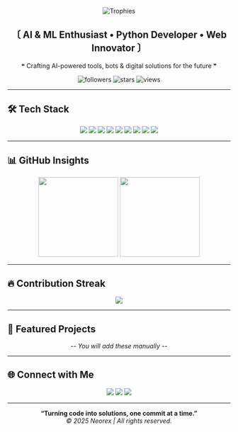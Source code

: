 <!-- Neorex GitHub Profile README -->

<p align="center">
  <img src="https://github-profile-trophy.vercel.app/?username=Neorex80&theme=radical&no-frame=true&margin-w=10&column=6" alt="Trophies" />
</p>

<h2 align="center"><b>〔 AI & ML Enthusiast • Python Developer • Web Innovator 〕</b></h2>
<p align="center">❝ Crafting AI-powered tools, bots & digital solutions for the future ❞</p>

<p align="center">
  <img alt="followers" src="https://img.shields.io/github/followers/Neorex80?label=Followers&logo=github&style=for-the-badge&color=blueviolet">
  <img alt="stars" src="https://img.shields.io/github/stars/Neorex80?label=Stars&logo=github&style=for-the-badge&color=ff69b4">
  <img alt="views" src="https://komarev.com/ghpvc/?username=Neorex80&label=Profile%20Views&color=orange&style=for-the-badge">
</p>

---

## 🛠 Tech Stack
<div align="center">
  <a href="https://www.python.org/"><img src="https://img.shields.io/badge/Python-3776AB?style=for-the-badge&logo=python&logoColor=white"></a>
  <a href="https://developer.mozilla.org/en-US/docs/Web/HTML"><img src="https://img.shields.io/badge/HTML5-E34F26?style=for-the-badge&logo=html5&logoColor=white"></a>
  <a href="https://developer.mozilla.org/en-US/docs/Web/CSS"><img src="https://img.shields.io/badge/CSS3-1572B6?style=for-the-badge&logo=css3&logoColor=white"></a>
  <a href="https://nodejs.org/"><img src="https://img.shields.io/badge/Node.js-339933?style=for-the-badge&logo=nodedotjs&logoColor=white"></a>
  <a href="https://flask.palletsprojects.com/"><img src="https://img.shields.io/badge/Flask-000000?style=for-the-badge&logo=flask&logoColor=white"></a>
  <a href="https://expressjs.com/"><img src="https://img.shields.io/badge/Express.js-404D59?style=for-the-badge"></a>
  <a href="https://git-scm.com/"><img src="https://img.shields.io/badge/Git-F05032?style=for-the-badge&logo=git&logoColor=white"></a>
  <a href="https://www.docker.com/"><img src="https://img.shields.io/badge/Docker-2496ED?style=for-the-badge&logo=docker&logoColor=white"></a>
  <a href="https://code.visualstudio.com/"><img src="https://img.shields.io/badge/VSCode-007ACC?style=for-the-badge&logo=visualstudiocode&logoColor=white"></a>
</div>

---

## 📊 GitHub Insights
<p align="center">
  <img src="https://github-readme-stats.vercel.app/api?username=Neorex80&show_icons=true&theme=tokyonight&hide_border=true&border_radius=10&include_all_commits=true&count_private=true" height="180">
  <img src="https://github-readme-stats.vercel.app/api/top-langs/?username=Neorex80&layout=compact&theme=tokyonight&hide_border=true&border_radius=10" height="180">
</p>

---

## 🔥 Contribution Streak
<p align="center">
  <img src="https://streak-stats.demolab.com?user=Neorex80&theme=tokyonight&hide_border=true&border_radius=10&mode=weekly" />
</p>

---

## 📂 Featured Projects
<p align="center"><i>-- You will add these manually --</i></p>

---

## 🌐 Connect with Me
<div align="center">
  <a href="https://www.linkedin.com/in/rushikesh-pawar-78250a31/"><img src="https://img.shields.io/badge/LinkedIn-0A66C2?style=for-the-badge&logo=linkedin&logoColor=white"></a>
  <a href="https://twitter.com/your-twitter"><img src="https://img.shields.io/badge/Twitter-1DA1F2?style=for-the-badge&logo=twitter&logoColor=white"></a>
  <a href="mailto:your-email@example.com"><img src="https://img.shields.io/badge/Email-D14836?style=for-the-badge&logo=gmail&logoColor=white"></a>
</div>

---

<p align="center">
  <b>“Turning code into solutions, one commit at a time.”</b><br>
  <i>© 2025 Neorex | All rights reserved.</i>
</p>
